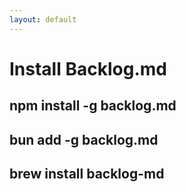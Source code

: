 ```yaml
---
layout: default
---
```


# Install Backlog.md

## npm install -g backlog.md
## bun add -g backlog.md
## brew install backlog-md
